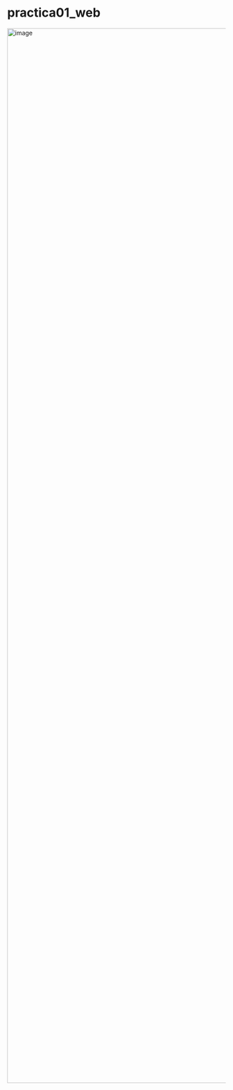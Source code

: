 ﻿# practica01_web
 <img width="1360" height="2434" alt="image" src="https://github.com/user-attachments/assets/4bdb2065-0216-482e-8995-739511abe722" />





